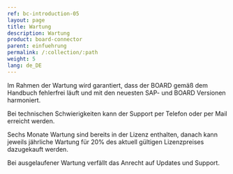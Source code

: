 ```yaml
---
ref: bc-introduction-05
layout: page
title: Wartung
description: Wartung
product: board-connector
parent: einfuehrung
permalink: /:collection/:path
weight: 5
lang: de_DE
---
```


Im Rahmen der Wartung wird garantiert, dass der BOARD gemäß dem Handbuch fehlerfrei läuft und mit den neuesten SAP- und BOARD Versionen harmoniert. 

Bei technischen Schwierigkeiten kann der Support per Telefon oder per Mail erreicht werden.

Sechs Monate Wartung sind bereits in der Lizenz enthalten, danach kann jeweils jährliche Wartung für 20% des aktuell gültigen Lizenzpreises dazugekauft werden.

Bei ausgelaufener Wartung verfällt das Anrecht auf Updates und Support.
